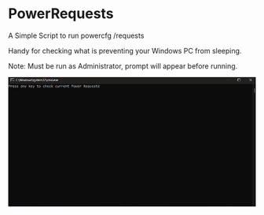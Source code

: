 # PowerRequests
 A Simple Script to run powercfg /requests

 Handy for checking what is preventing your Windows PC from sleeping.

 Note: Must be run as Administrator, prompt will appear before running.

![PowerRequests Demo](PowerRequests.gif)
